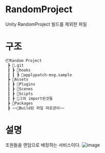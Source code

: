 # RandomProject
Unity RandomProject 빌드를 제외한 파일

# 구조
```md
📦Random Project
 ┣ 📂.git
 ┃ ┣ 📂hooks
 ┃ ┃ ┣ 📜applypatch-msg.sample
 ┣ 📂Assets
 ┃ ┣ 📂Plugins
 ┃ ┣ 📂Scenes
 ┃ ┣ 📂Scipts
 ┃ ┣ 📂그외 import된것들
 ┣ 📂Packages
 ┣ ~~📂Build된 파일 따로관리~~
```

# 설명
조원들을 랜덤으로 배정하는 서비스이다.
![image](https://github.com/user-attachments/assets/330e793e-f476-4a3b-b4ed-b1a54190a9b3)
